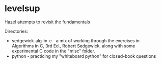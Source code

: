 # levelsup
Hazel attempts to revisit the fundamentals

Directories:

* sedgewick-alg-in-c - a mix of working through the exercises in Algorithms in C, 3rd Ed., Robert Sedgewick, along with some experimental C code in the "misc" folder.
* python - practicing my "whiteboard python" for closed-book questions
